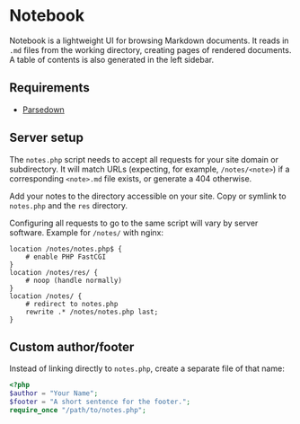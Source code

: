 # Notebook

Notebook is a lightweight UI for browsing Markdown documents.  It reads in `.md` files from the working directory, creating pages of rendered documents.  A table of contents is also generated in the left sidebar.

## Requirements

* [Parsedown](http://parsedown.org)

## Server setup

The `notes.php` script needs to accept all requests for your site domain or subdirectory.  It will match URLs (expecting, for example, `/notes/<note>`) if a corresponding `<note>.md` file exists, or generate a 404 otherwise.

Add your notes to the directory accessible on your site.  Copy or symlink to `notes.php` and the `res` directory.

Configuring all requests to go to the same script will vary by server software.  Example for `/notes/` with nginx:

```
location /notes/notes.php$ {
    # enable PHP FastCGI
}
location /notes/res/ {
    # noop (handle normally)
}
location /notes/ {
    # redirect to notes.php
    rewrite .* /notes/notes.php last;
}
```

## Custom author/footer

Instead of linking directly to `notes.php`, create a separate file of that name:

```php
<?php
$author = "Your Name";
$footer = "A short sentence for the footer.";
require_once "/path/to/notes.php";
```
